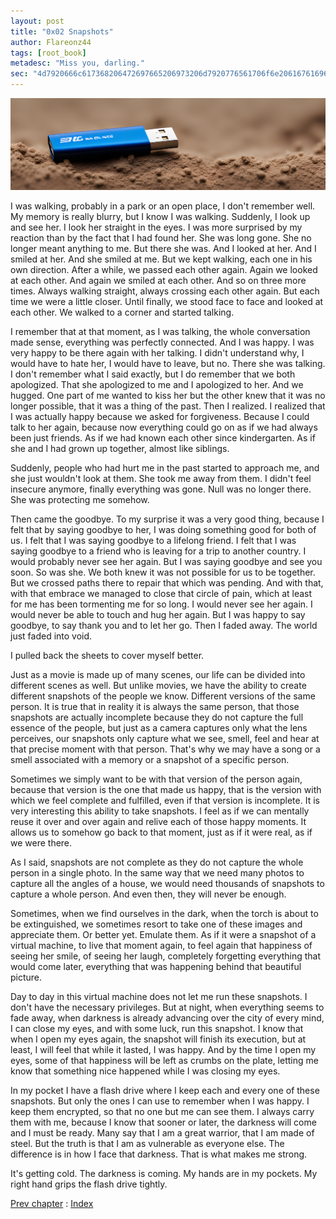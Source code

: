 ```yaml
---
layout: post
title: "0x02 Snapshots"
author: Flareonz44
tags: [root_book]
metadesc: "Miss you, darling."
sec: "4d7920666c617368206472697665206973206d7920776561706f6e20616761696e7374204e756c6c"
---
```

![pendrive](/images/2024-3-11-snapshots/banner.webp)

I was walking, probably in a park or an open place, I don't remember well. My memory is really blurry, but I know I was walking. Suddenly, I look up and see her. I look her straight in the eyes. I was more surprised by my reaction than by the fact that I had found her. She was long gone. She no longer meant anything to me. But there she was. And I looked at her. And I smiled at her. And she smiled at me. But we kept walking, each one in his own direction. After a while, we passed each other again. Again we looked at each other. And again we smiled at each other. And so on three more times. Always walking straight, always crossing each other again. But each time we were a little closer. Until finally, we stood face to face and looked at each other. We walked to a corner and started talking.

I remember that at that moment, as I was talking, the whole conversation made sense, everything was perfectly connected. And I was happy. I was very happy to be there again with her talking. I didn't understand why, I would have to hate her, I would have to leave, but no. There she was talking. I don't remember what I said exactly, but I do remember that we both apologized. That she apologized to me and I apologized to her. And we hugged. One part of me wanted to kiss her but the other knew that it was no longer possible, that it was a thing of the past. Then I realized. I realized that I was actually happy because we asked for forgiveness. Because I could talk to her again, because now everything could go on as if we had always been just friends. As if we had known each other since kindergarten. As if she and I had grown up together, almost like siblings.

Suddenly, people who had hurt me in the past started to approach me, and she just wouldn't look at them. She took me away from them. I didn't feel insecure anymore, finally everything was gone. Null was no longer there. She was protecting me somehow.

Then came the goodbye. To my surprise it was a very good thing, because I felt that by saying goodbye to her, I was doing something good for both of us. I felt that I was saying goodbye to a lifelong friend. I felt that I was saying goodbye to a friend who is leaving for a trip to another country. I would probably never see her again. But I was saying goodbye and see you soon. So was she. We both knew it was not possible for us to be together. But we crossed paths there to repair that which was pending. And with that, with that embrace we managed to close that circle of pain, which at least for me has been tormenting me for so long. I would never see her again. I would never be able to touch and hug her again. But I was happy to say goodbye, to say thank you and to let her go. Then I faded away. The world just faded into void.

I pulled back the sheets to cover myself better.

Just as a movie is made up of many scenes, our life can be divided into different scenes as well. But unlike movies, we have the ability to create different snapshots of the people we know. Different versions of the same person. It is true that in reality it is always the same person, that those snapshots are actually incomplete because they do not capture the full essence of the people, but just as a camera captures only what the lens perceives, our snapshots only capture what we see, smell, feel and hear at that precise moment with that person. That's why we may have a song or a smell associated with a memory or a snapshot of a specific person.

Sometimes we simply want to be with that version of the person again, because that version is the one that made us happy, that is the version with which we feel complete and fulfilled, even if that version is incomplete. It is very interesting this ability to take snapshots. I feel as if we can mentally reuse it over and over again and relive each of those happy moments. It allows us to somehow go back to that moment, just as if it were real, as if we were there.

As I said, snapshots are not complete as they do not capture the whole person in a single photo. In the same way that we need many photos to capture all the angles of a house, we would need thousands of snapshots to capture a whole person. And even then, they will never be enough.

Sometimes, when we find ourselves in the dark, when the torch is about to be extinguished, we sometimes resort to take one of these images and appreciate them. Or better yet. Emulate them. As if it were a snapshot of a virtual machine, to live that moment again, to feel again that happiness of seeing her smile, of seeing her laugh, completely forgetting everything that would come later, everything that was happening behind that beautiful picture.

Day to day in this virtual machine does not let me run these snapshots. I don't have the necessary privileges. But at night, when everything seems to fade away, when darkness is already advancing over the city of every mind, I can close my eyes, and with some luck, run this snapshot. I know that when I open my eyes again, the snapshot will finish its execution, but at least, I will feel that while it lasted, I was happy. And by the time I open my eyes, some of that happiness will be left as crumbs on the plate, letting me know that something nice happened while I was closing my eyes.

In my pocket I have a flash drive where I keep each and every one of these snapshots. But only the ones I can use to remember when I was happy. I keep them encrypted, so that no one but me can see them. I always carry them with me, because I know that sooner or later, the darkness will come and I must be ready. Many say that I am a great warrior, that I am made of steel. But the truth is that I am as vulnerable as everyone else. The difference is in how I face that darkness. That is what makes me strong.

It's getting cold. The darkness is coming. My hands are in my pockets. My right hand grips the flash drive tightly.

<a href="homa">Prev chapter</a> : <a href="root-book">Index</a>